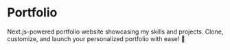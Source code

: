 # Portfolio
Next.js-powered portfolio website showcasing my skills and projects. Clone, customize, and launch your personalized portfolio with ease! 🚀
